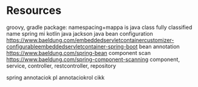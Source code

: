 # Resources

groovy, gradle
package: namespacing+mappa is
java class fully classified name
spring mi
kotlin java
jackson
java bean
configuration https://www.baeldung.com/embeddedservletcontainercustomizer-configurableembeddedservletcontainer-spring-boot
bean annotation https://www.baeldung.com/spring-bean
component scan https://www.baeldung.com/spring-component-scanning
component, service, controller, restcontroller, repository

spring annotaciok pl
annotaciokrol cikk